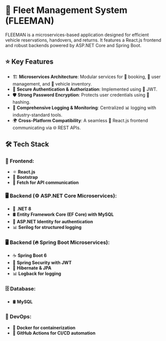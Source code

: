 # 🚗 Fleet Management System (FLEEMAN)

FLEEMAN is a microservices-based application designed for efficient vehicle reservations, handovers, and returns. It features a React.js frontend and robust backends powered by ASP.NET Core and Spring Boot.

## ⭐ Key Features
- 🏗 **Microservices Architecture**: Modular services for 📅 booking, 👥 user management, and 🚗 vehicle inventory.
- 🔐 **Secure Authentication & Authorization**: Implemented using 🔑 JWT.
- 🛡 **Strong Password Encryption**: Protects user credentials using 🔷 hashing.
- 📜 **Comprehensive Logging & Monitoring**: Centralized 📊 logging with industry-standard tools.
- 🌍 **Cross-Platform Compatibility**: A seamless 🎨 React.js frontend communicating via 🌐 REST APIs.

## 🛠 Tech Stack

### 🎨 Frontend:
- ⚛ **React.js**
- 🎨 **Bootstrap**
- 🔄 **Fetch for API communication**

### 🖥 Backend (⚙ ASP.NET Core Microservices):
- 💠 **.NET 8**
- 🛢 **Entity Framework Core (EF Core) with MySQL**
- 🔑 **ASP.NET Identity for authentication**
- 📊 **Serilog for structured logging**

### 🖥 Backend (🔥 Spring Boot Microservices):
- ☕ **Spring Boot 6**
- 🔐 **Spring Security with JWT**
- 📜 **Hibernate & JPA**
- 📊 **Logback for logging**

### 🗄 Database:
- 🛢 **MySQL**

### 🚀 DevOps:
- 🐳 **Docker for containerization**
- 🔄 **GitHub Actions for CI/CD automation**
